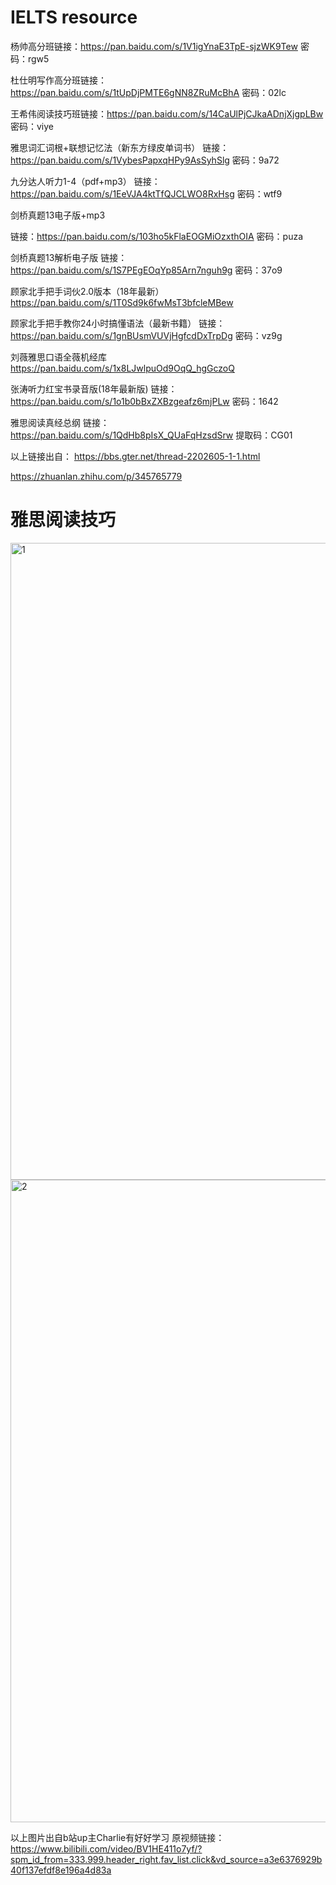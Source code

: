 # IELTS resource

杨帅高分班链接：https://pan.baidu.com/s/1V1igYnaE3TpE-sjzWK9Tew 密码：rgw5

杜仕明写作高分班链接：https://pan.baidu.com/s/1tUpDjPMTE6gNN8ZRuMcBhA 密码：02lc

王希伟阅读技巧班链接：https://pan.baidu.com/s/14CaUlPjCJkaADnjXjgpLBw 密码：viye


雅思词汇词根+联想记忆法（新东方绿皮单词书）
链接：https://pan.baidu.com/s/1VybesPapxqHPy9AsSyhSlg 密码：9a72

九分达人听力1-4（pdf+mp3）
链接：https://pan.baidu.com/s/1EeVJA4ktTfQJCLWO8RxHsg 密码：wtf9

剑桥真题13电子版+mp3

链接：https://pan.baidu.com/s/103ho5kFlaEOGMiOzxthOIA 密码：puza

剑桥真题13解析电子版
链接：https://pan.baidu.com/s/1S7PEgEOqYp85Arn7nguh9g 密码：37o9


顾家北手把手词伙2.0版本（18年最新）
https://pan.baidu.com/s/1T0Sd9k6fwMsT3bfcleMBew

顾家北手把手教你24小时搞懂语法（最新书籍）
链接：https://pan.baidu.com/s/1gnBUsmVUVjHgfcdDxTrpDg 密码：vz9g

刘薇雅思口语全薇机经库
https://pan.baidu.com/s/1x8LJwlpuOd9OqQ_hgGczoQ

张涛听力红宝书录音版(18年最新版)
链接：https://pan.baidu.com/s/1o1b0bBxZXBzgeafz6mjPLw 密码：1642

雅思阅读真经总纲
链接：https://pan.baidu.com/s/1QdHb8pIsX_QUaFqHzsdSrw 提取码：CG01

以上链接出自：
https://bbs.gter.net/thread-2202605-1-1.html

https://zhuanlan.zhihu.com/p/345765779


# 雅思阅读技巧

<img width="1019" alt="1" src="https://user-images.githubusercontent.com/65701532/195750879-be0f851e-ebf4-4c63-92dc-a53b2dbb06ba.png">
<img width="1028" alt="2" src="https://user-images.githubusercontent.com/65701532/195750883-daec55b9-525c-4dfc-8f4c-de28dddf5b42.png">

以上图片出自b站up主Charlie有好好学习
原视频链接：https://www.bilibili.com/video/BV1HE411o7yf/?spm_id_from=333.999.header_right.fav_list.click&vd_source=a3e6376929b40f137efdf8e196a4d83a
